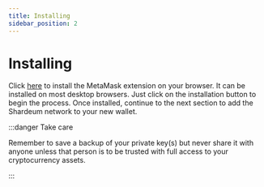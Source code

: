 ```yaml
---
title: Installing
sidebar_position: 2
---
```


# Installing

Click [here](https://metamask.io/download/) to install the MetaMask extension on your browser. It can be installed on most desktop browsers. Just click on the installation button to begin the process. Once installed, continue to the next section to add the Shardeum network to your new wallet.

:::danger Take care

Remember to save a backup of your private key(s) but never share it with anyone unless that person is to be trusted with full access to your cryptocurrency assets. 

:::
